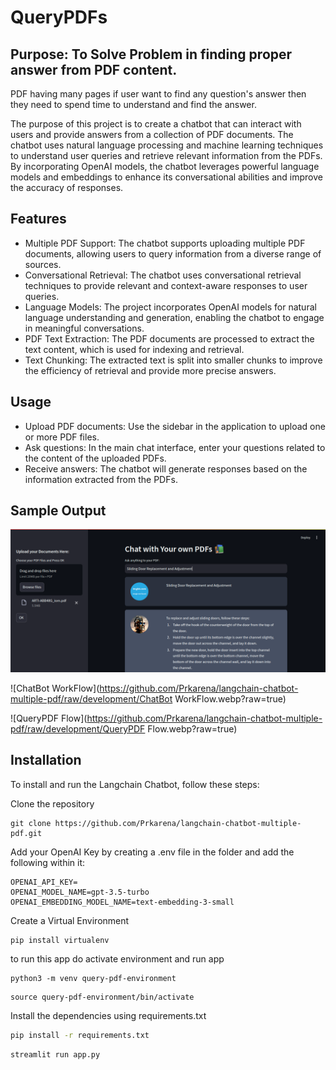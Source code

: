 # QueryPDFs

## Purpose: To Solve Problem in finding proper answer from PDF content.

PDF having many pages if user want to find any question's answer then they need to spend time to understand and find the answer. 

The purpose of this project is to create a chatbot that can interact with users and provide answers from a collection of PDF documents. The chatbot uses natural language processing and machine learning techniques to understand user queries and retrieve relevant information from the PDFs. By incorporating OpenAI models, the chatbot leverages powerful language models and embeddings to enhance its conversational abilities and improve the accuracy of responses.

## Features

- Multiple PDF Support: The chatbot supports uploading multiple PDF documents, allowing users to query information from a diverse range of sources.
- Conversational Retrieval: The chatbot uses conversational retrieval techniques to provide relevant and context-aware responses to user queries.
- Language Models: The project incorporates OpenAI models for natural language understanding and generation, enabling the chatbot to engage in meaningful conversations.
- PDF Text Extraction: The PDF documents are processed to extract the text content, which is used for indexing and retrieval.
- Text Chunking: The extracted text is split into smaller chunks to improve the efficiency of retrieval and provide more precise answers.

## Usage

-  Upload PDF documents: Use the sidebar in the application to upload one or more PDF files.
-  Ask questions: In the main chat interface, enter your questions related to the content of the uploaded PDFs.
-  Receive answers: The chatbot will generate responses based on the information extracted from the PDFs.

## Sample Output

![QueryPDF](https://github.com/Prkarena/langchain-chatbot-multiple-pdf/raw/development/QueryPDF.png?raw=true)

![ChatBot WorkFlow](https://github.com/Prkarena/langchain-chatbot-multiple-pdf/raw/development/ChatBot WorkFlow.webp?raw=true)

![QueryPDF Flow](https://github.com/Prkarena/langchain-chatbot-multiple-pdf/raw/development/QueryPDF Flow.webp?raw=true)


## Installation

To install and run the Langchain Chatbot, follow these steps:

Clone the repository 

```
git clone https://github.com/Prkarena/langchain-chatbot-multiple-pdf.git
```

Add your OpenAI Key by creating a .env file in the folder and add the following within it:

```
OPENAI_API_KEY=
OPENAI_MODEL_NAME=gpt-3.5-turbo
OPENAI_EMBEDDING_MODEL_NAME=text-embedding-3-small
```

Create a Virtual Environment

```
pip install virtualenv
```

to run this app do activate environment and run app

```
python3 -m venv query-pdf-environment
```

```
source query-pdf-environment/bin/activate
```

Install the dependencies using requirements.txt

```bash
pip install -r requirements.txt
```

```
streamlit run app.py
```



